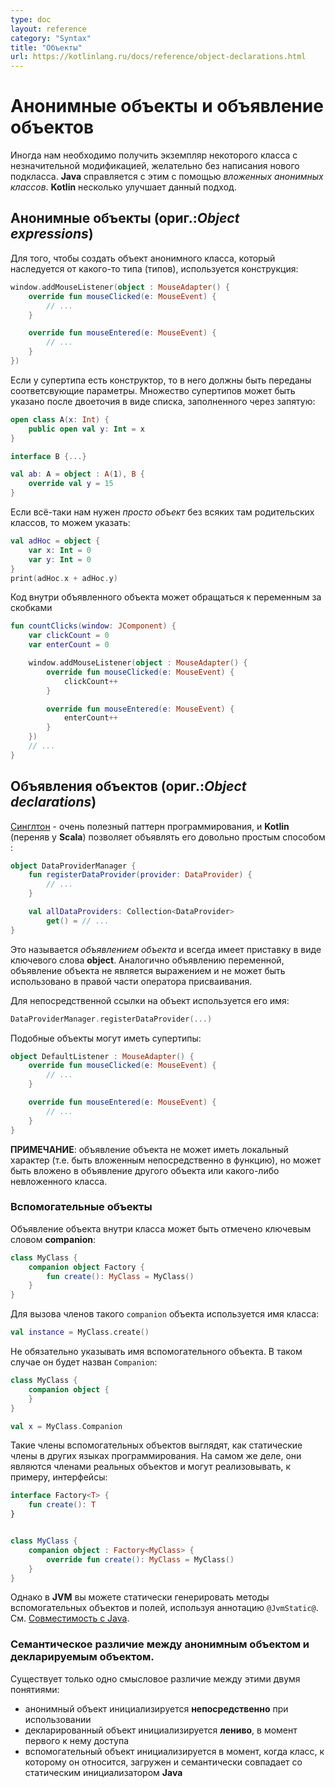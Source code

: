 ```yaml
---
type: doc
layout: reference
category: "Syntax"
title: "Объекты"
url: https://kotlinlang.ru/docs/reference/object-declarations.html
---
```


<!-- # Object Expressions and Declarations -->
# Анонимные объекты и объявление объектов

<!-- Sometimes we need to create an object of a slight modification of some class, without explicitly declaring a new subclass for it. -->
<!-- Java handles this case with *anonymous inner classes*. -->
<!-- Kotlin slightly generalizes this concept with *object expressions* and *object declarations*. -->
Иногда нам необходимо получить экземпляр некоторого класса с незначительной модификацией, желательно без написания нового подкласса. <b>Java</b> справляется с этим с помощью _вложенных анонимных классов_.
<b>Kotlin</b> несколько улучшает данный подход.

<a name="object-expressions"></a>

<!-- ## Object expressions -->
## Анонимные объекты (ориг.:_Object expressions_)

<!-- To create an object of an anonymous class that inherits from some type (or types), we write: -->
Для того, чтобы создать объект анонимного класса, который наследуется от какого-то типа (типов), используется конструкция:

```kotlin
window.addMouseListener(object : MouseAdapter() {
    override fun mouseClicked(e: MouseEvent) {
        // ...
    }

    override fun mouseEntered(e: MouseEvent) {
        // ...
    }
})
```

<!-- If a supertype has a constructor, appropriate constructor parameters must be passed to it. -->
<!-- Many supertypes may be specified as a comma-separated list after the colon: -->
Если у супертипа есть конструктор, то в него должны быть переданы соответсвующие параметры.
Множество супертипов может быть указано после двоеточия в виде списка, заполненного через запятую:


```kotlin
open class A(x: Int) {
    public open val y: Int = x
}

interface B {...}

val ab: A = object : A(1), B {
    override val y = 15
}
```

<!-- If, by any chance, we need "just an object", with no nontrivial supertypes, we can simply say: -->
Если всё-таки нам нужен *просто объект* без всяких там родительских классов, то можем указать:

```kotlin
val adHoc = object {
    var x: Int = 0
    var y: Int = 0
}
print(adHoc.x + adHoc.y)
```

<!-- Just like Java's anonymous inner classes, code in object expressions can access variables from the enclosing scope. -->
<!-- (Unlike Java, this is not restricted to final variables.) -->
Код внутри объявленного объекта может обращаться к переменным за скобками

```kotlin
fun countClicks(window: JComponent) {
    var clickCount = 0
    var enterCount = 0

    window.addMouseListener(object : MouseAdapter() {
        override fun mouseClicked(e: MouseEvent) {
            clickCount++
        }

        override fun mouseEntered(e: MouseEvent) {
            enterCount++
        }
    })
    // ...
}
```

<a name="object-declarations"></a>

<!-- ## Object declarations -->
## Объявления объектов (ориг.:_Object declarations_)

<!-- [Singleton](http://en.wikipedia.org/wiki/Singleton_pattern) is a very useful pattern, and Kotlin (after Scala) makes it easy to declare singletons: -->
[Синглтон](https://ru.wikipedia.org/wiki/%D0%9E%D0%B4%D0%B8%D0%BD%D0%BE%D1%87%D0%BA%D0%B0_(%D1%88%D0%B0%D0%B1%D0%BB%D0%BE%D0%BD_%D0%BF%D1%80%D0%BE%D0%B5%D0%BA%D1%82%D0%B8%D1%80%D0%BE%D0%B2%D0%B0%D0%BD%D0%B8%D1%8F)) - очень полезный паттерн программирования, и <b>Kotlin</b> (переняв у <b>Scala</b>) позволяет объявлять его довольно простым способом :

```kotlin
object DataProviderManager {
    fun registerDataProvider(provider: DataProvider) {
        // ...
    }

    val allDataProviders: Collection<DataProvider>
        get() = // ...
}
```

<!-- This is called an *object declaration*, and it always has a name following the *object*{: .keyword } keyword. -->
<!-- Just like a variable declaration, an object declaration is not an expression, and cannot be used on the right hand side of an assignment statement. -->
Это называется *объявлением объекта* и всегда имеет приставку в виде ключевого слова **object**.
Аналогично объявлению переменной, объявление объекта не является выражением и не может быть использовано в правой части оператора присваивания.

<!-- To refer to the object, we use its name directly: -->
Для непосредственной ссылки на объект используется его имя:

```kotlin
DataProviderManager.registerDataProvider(...)
```

<!-- Such objects can have supertypes: -->
Подобные объекты могут иметь супертипы:

```kotlin
object DefaultListener : MouseAdapter() {
    override fun mouseClicked(e: MouseEvent) {
        // ...
    }

    override fun mouseEntered(e: MouseEvent) {
        // ...
    }
}
```

<!-- **NOTE**: object declarations can't be local (i.e. be nested directly inside a function), but they can be nested into other object declarations or non-inner classes. -->

**ПРИМЕЧАНИЕ**: объявление объекта не может иметь локальный характер (т.е. быть вложенным непосредственно в функцию), но может быть вложено в объявление другого объекта или какого-либо невложенного класса.

<a name="companion-objects"></a>

<!-- ### Companion Objects -->
### Вспомогательные объекты

<!-- An object declaration inside a class can be marked with the *companion*{: .keyword } keyword: -->
Объявление объекта внутри класса может быть отмечено ключевым словом **companion**:

```kotlin
class MyClass {
    companion object Factory {
        fun create(): MyClass = MyClass()
    }
}
```

<!-- Members of the companion object can be called by using simply the class name as the qualifier: -->
Для вызова членов такого `companion` объекта используется имя класса:

```kotlin
val instance = MyClass.create()
```

<!-- The name of the companion object can be omitted, in which case the name `Companion` will be used: -->
Не обязательно указывать имя вспомогательного объекта. В таком случае он будет назван `Companion`:

```kotlin
class MyClass {
    companion object {
    }
}

val x = MyClass.Companion
```

<!-- Note that, even though the members of companion objects look like static members in other languages, at runtime those -->
<!-- are still instance members of real objects, and can, for example, implement interfaces: -->
<!-- Несмотря на то, что члены таких вспомогательных объектов выглядят, как статические члены в других языках программирования, на самом деле они являются членами реальных объектов и могут реализовывать, к примеру, интерфейсы: -->
Такие члены вспомогательных объектов выглядят, как статические члены в других языках программирования. На самом же деле, они являются членами реальных объектов и могут реализовывать, к примеру, интерфейсы:

```kotlin
interface Factory<T> {
    fun create(): T
}


class MyClass {
    companion object : Factory<MyClass> {
        override fun create(): MyClass = MyClass()
    }
}
```

<!-- However, on the JVM you can have members of companion objects generated as real static methods and fields, if you use -->
<!-- the `@JvmStatic` annotation. See the [Java interoperability](java-to-kotlin-interop.html#static-fields) section -->
<!-- for more details. -->
Однако в <b>JVM</b> вы можете статически генерировать методы вспомогательных объектов и полей, используя аннотацию `@JvmStatic@`.
См. [Совместимость с Java](http://kotlinlang.org/docs/reference/java-to-kotlin-interop.html#static-fields).


<!-- ### Semantic difference between object expressions and declarations -->
### Семантическое различие между анонимным объектом и декларируемым объектом.

<!-- There is one important semantic difference between object expressions and object declarations: -->
Существует только одно смысловое различие между этими двумя понятиями:

<!-- * object expressions are executed (and initialized) **immediately**, where they are used -->
<!-- * object declarations are initialized **lazily**, when accessed for the first time -->
<!-- * a companion object is initialized when the corresponding class is loaded (resolved), matching the semantics of a Java static initializer -->

* анонимный объект инициализируется **непосредственно** при использовании
* декларированный объект инициализируется **лениво**, в момент первого к нему доступа
* вспомогательный объект инициализируется в момент, когда класс, к которому он относится, загружен и семантически совпадает со статическим инициализатором <b>Java</b>

